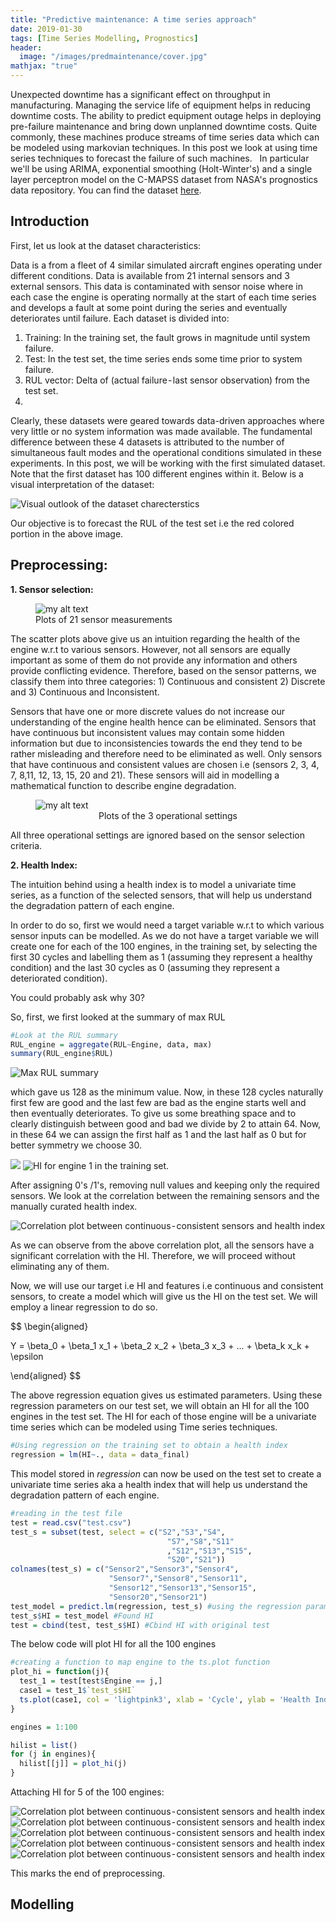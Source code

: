 ```yaml
---
title: "Predictive maintenance: A time series approach"
date: 2019-01-30
tags: [Time Series Modelling, Prognostics]
header:
  image: "/images/predmaintenance/cover.jpg"
mathjax: "true"
---
```


Unexpected downtime has a significant effect on throughput in manufacturing. Managing the service life of equipment helps in reducing downtime costs. The ability to predict equipment outage helps in deploying pre-failure maintenance and bring down unplanned downtime costs. Quite commonly, these machines produce streams of time series data which can be modeled using markovian techniques. In this post we look at using time series techniques to forecast the failure of such machines.  
In particular we'll be using ARIMA, exponential smoothing (Holt-Winter's) and a single layer perceptron model on the C-MAPSS dataset from NASA's prognostics data repository. You can find the dataset [here](https://ti.arc.nasa.gov/tech/dash/groups/pcoe/prognostic-data-repository/).

## Introduction

First, let us look at the dataset characteristics:

Data is a from a fleet of 4 similar simulated aircraft engines operating under different conditions. Data is available from 21 internal sensors and 3 external sensors. This data is contaminated with sensor noise where in each case the engine is operating normally at the start of each time series and develops a fault at some point during the series and eventually deteriorates until failure. Each dataset is divided into:

1. Training: In the training set, the fault grows in magnitude until system failure.
2. Test: In the test set, the time series ends some time prior to system failure.
3. RUL vector: Delta of (actual failure - last sensor observation) from the test set.
4.
Clearly, these datasets were geared towards data-driven approaches where very little or no system information was made available. The fundamental difference between these 4 datasets is attributed to the number of simultaneous fault modes and the operational conditions simulated in these experiments. In this post, we will be working with the first simulated dataset. Note that the first dataset has 100 different engines within it. Below is a visual interpretation of the dataset:

<img src="{{ site.url }}{{ site.baseurl }}//images/predmaintenance/dataset.jpg" alt="Visual outlook of the dataset charecterstics">

Our objective is to forecast the RUL of the test set i.e the red colored portion in the above image. 

## Preprocessing:

**1. Sensor selection:**

<figure>
  <img src="{{site.url}}/images/predmaintenance/all_sensors.jpg" alt="my alt text"/>
  <figcaption>Plots of 21 sensor measurements</figcaption>
</figure>


The scatter plots above give us an intuition regarding the health of the engine w.r.t to various sensors. However, not all sensors are equally important as some of them do not provide any information and others provide conflicting evidence. Therefore, based on the sensor patterns, we classify them into three categories: 1) Continuous and consistent 2) Discrete and 3) Continuous and Inconsistent.

Sensors that have one or more discrete values do not increase our understanding of the engine health hence can be eliminated. Sensors that have continuous but inconsistent values may contain some hidden information but due to inconsistencies towards the end they tend to be rather misleading and therefore need to be eliminated as well. Only sensors that have continuous and consistent values are chosen i.e (sensors 2, 3, 4, 7, 8,11, 12, 13, 15, 20 and 21). These sensors will aid in modelling a mathematical function to describe engine degradation.

<figure>
  <img src="{{site.url}}/images/predmaintenance/op.jpg" alt="my alt text"/>
  <center><figcaption>Plots of the 3 operational settings</figcaption></center>
</figure>

All three operational settings are ignored based on the sensor selection criteria. 

**2. Health Index:**

The intuition behind using a health index is to model a univariate time series, as a function of the selected sensors, that will help us understand the degradation pattern of each engine. 

In order to do so, first we would need a target variable w.r.t to which various sensor inputs can be modelled. As we do not have a target variable we will create one for each of the 100 engines, in the training set, by selecting the first 30 cycles and labelling them as 1 (assuming they represent a healthy condition) and the last 30 cycles as 0 (assuming they represent a deteriorated condition). 

You could probably ask why 30? 

So, first, we first looked at the summary of max RUL

```r
#Look at the RUL summary
RUL_engine = aggregate(RUL~Engine, data, max)
summary(RUL_engine$RUL)
```

<img src="{{ site.url }}{{ site.baseurl }}//images/predmaintenance/rul_summary.jpg" alt="Max RUL summary">

which gave us 128 as the minimum value. Now, in these 128 cycles naturally first few are good and the last few are bad as the engine starts well and then eventually deteriorates. To give us some breathing space and to clearly distinguish between good and bad we divide by 2 to attain 64. Now, in these 64 we can assign the first half as 1 and the last half as 0 but for better symmetry we choose 30. 

<img src="{{ site.url }}{{ site.baseurl }}//images/predmaintenance/hi1.jpg">

<img src="{{ site.url }}{{ site.baseurl }}//images/predmaintenance/hi2.jpg" alt="HI for engine 1 in the training set.">

After assigning 0's /1's, removing null values and keeping only the required sensors. We look at the correlation between the remaining sensors and the manually curated health index.

<img src="{{ site.url }}{{ site.baseurl }}//images/predmaintenance/corr.jpg" alt="Correlation plot between continuous - consistent sensors and health index">

As we can observe from the above correlation plot, all the sensors have a significant correlation with the HI. Therefore, we will proceed without eliminating any of them.

Now, we will use our target i.e HI and features i.e continuous and consistent sensors, to create a model which will give us the HI on the test set. We will employ a linear regression to do so. 

$$
\begin{aligned}

Y = \beta_0 + \beta_1 x_1 + \beta_2 x_2 + \beta_3 x_3 + ... + \beta_k x_k + \epsilon

\end{aligned}
$$

The above regression equation gives us estimated parameters. Using these regression parameters on our test set, we will obtain an HI for all the 100 engines in the test set. The HI for each of those engine will be a univariate time series which can be modeled using Time series techniques.

```r
#Using regression on the training set to obtain a health index
regression = lm(HI~., data = data_final)
```

This model stored in *regression* can now be used on the test set to create a univariate time series aka a health index that will help us understand the degradation pattern of each engine.

```r
#reading in the test file
test = read.csv("test.csv")
test_s = subset(test, select = c("S2","S3","S4",
                                   "S7","S8","S11"
                                   ,"S12","S13","S15",
                                   "S20","S21"))
colnames(test_s) = c("Sensor2","Sensor3","Sensor4",
                      "Sensor7","Sensor8","Sensor11",
                      "Sensor12","Sensor13","Sensor15",
                      "Sensor20","Sensor21")
test_model = predict.lm(regression, test_s) #using the regression parameters to get HI
test_s$HI = test_model #Found HI
test = cbind(test, test_s$HI) #Cbind HI with original test
```
The below code will plot HI for all the 100 engines

```r
#creating a function to map engine to the ts.plot function
plot_hi = function(j){
  test_1 = test[test$Engine == j,]
  case1 = test_1$`test_s$HI`
  ts.plot(case1, col = 'lightpink3', xlab = 'Cycle', ylab = 'Health Index')
}

engines = 1:100

hilist = list()
for (j in engines){
  hilist[[j]] = plot_hi(j)
}
```
Attaching HI for 5 of the 100 engines:

<img src="{{ site.url }}{{ site.baseurl }}//images/predmaintenance/one.jpg" alt="Correlation plot between continuous - consistent sensors and health index">

<img src="{{ site.url }}{{ site.baseurl }}//images/predmaintenance/two.jpg" alt="Correlation plot between continuous - consistent sensors and health index">

<img src="{{ site.url }}{{ site.baseurl }}//images/predmaintenance/three.jpg" alt="Correlation plot between continuous - consistent sensors and health index">

<img src="{{ site.url }}{{ site.baseurl }}//images/predmaintenance/four.jpg" alt="Correlation plot between continuous - consistent sensors and health index">

<img src="{{ site.url }}{{ site.baseurl }}//images/predmaintenance/five.jpg" alt="Correlation plot between continuous - consistent sensors and health index">

This marks the end of preprocessing.

## Modelling

